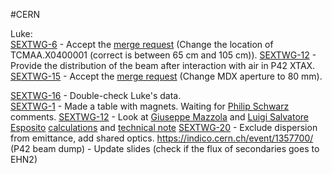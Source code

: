 #CERN 

Luke:  
[SEXTWG-6](https://its.cern.ch/jira/browse/SEXTWG-6) - Accept the [merge request](https://gitlab.cern.ch/acc-models/acc-models-ea/-/merge_requests/2) (Change the location of TCMAA.X0400001 (correct is between 65 cm and 105 cm)). 
[SEXTWG-12](https://its.cern.ch/jira/browse/SEXTWG-12) - Provide the distribution of the beam after interaction with air in P42 XTAX. 
[SEXTWG-15](https://its.cern.ch/jira/browse/SEXTWG-15) - Accept the [merge request](https://gitlab.cern.ch/acc-models/acc-models-ea/-/merge_requests/3) (Change MDX aperture to 80 mm). 

[SEXTWG-16](https://its.cern.ch/jira/browse/SEXTWG-16) - Double-check Luke's data.  
[SEXTWG-1](https://its.cern.ch/jira/browse/SEXTWG-1) - Made a table with magnets. Waiting for [Philip Schwarz](https://its.cern.ch/jira/secure/ViewProfile.jspa?name=pschwarz) comments.
[SEXTWG-12](https://its.cern.ch/jira/browse/SEXTWG-12) - Look at [Giuseppe Mazzola](https://its.cern.ch/jira/secure/ViewProfile.jspa?name=gmazzola) and [Luigi Salvatore Esposito](https://its.cern.ch/jira/secure/ViewProfile.jspa?name=luillo) [calculations](https://its.cern.ch/jira/secure/RapidBoard.jspa?rapidView=8101&projectKey=SEXTWG&view=detail&selectedIssue=SEXTWG-12#:~:text=https%3A//indico.cern.ch/event/1229570/contributions/5174870/attachments/2565774/4423350/T4_TAX_Efficiency_13122022.pdf) and [technical note]([https://cds.cern.ch/record/2865692](https://cds.cern.ch/record/2865692))
[SEXTWG-20](https://its.cern.ch/jira/browse/SEXTWG-20) - Exclude dispersion from emittance, add shared optics. 
https://indico.cern.ch/event/1357700/ (P42 beam dump) - Update slides (check if the flux of secondaries goes to EHN2)  







